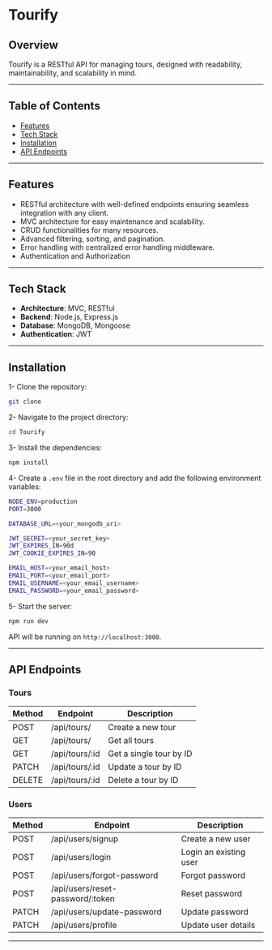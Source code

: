 # Tourify

## Overview

Tourify is a RESTful API for managing tours, designed with readability, maintainability, and scalability in mind.

---

## Table of Contents

- [Features](#features)
- [Tech Stack](#tech-stack)
- [Installation](#installation)
- [API Endpoints](#api-endpoints)

---

## Features

- RESTful architecture with well-defined endpoints ensuring seamless integration with any client.
- MVC architecture for easy maintenance and scalability.
- CRUD functionalities for many resources.
- Advanced filtering, sorting, and pagination.
- Error handling with centralized error handling middleware.
- Authentication and Authorization

---

## Tech Stack

- **Architecture**: MVC, RESTful
- **Backend**: Node.js, Express.js
- **Database**: MongoDB, Mongoose
- **Authentication**: JWT

---

## Installation

1- Clone the repository:

```bash
git clone
```

2- Navigate to the project directory:

```bash
cd Tourify
```

3- Install the dependencies:

```bash
npm install
```

4- Create a `.env` file in the root directory and add the following environment variables:

```bash
NODE_ENV=production
PORT=3000

DATABASE_URL=<your_mongodb_uri>

JWT_SECRET=<your_secret_key>
JWT_EXPIRES_IN=90d
JWT_COOKIE_EXPIRES_IN=90

EMAIL_HOST=<your_email_host>
EMAIL_PORT=<your_email_port>
EMAIL_USERNAME=<your_email_username>
EMAIL_PASSWORD=<your_email_password>
```

5- Start the server:

```bash
npm run dev
```

API will be running on `http://localhost:3000`.

---

## API Endpoints

### Tours

| Method | Endpoint       | Description             |
| ------ | -------------- | ----------------------- |
| POST   | /api/tours/    | Create a new tour       |
| GET    | /api/tours/    | Get all tours           |
| GET    | /api/tours/:id | Get a single tour by ID |
| PATCH  | /api/tours/:id | Update a tour by ID     |
| DELETE | /api/tours/:id | Delete a tour by ID     |

### Users

| Method | Endpoint                         | Description            |
| ------ | -------------------------------- | ---------------------- |
| POST   | /api/users/signup                | Create a new user      |
| POST   | /api/users/login                 | Login an existing user |
| POST   | /api/users/forgot-password       | Forgot password        |
| POST   | /api/users/reset-password/:token | Reset password         |
| PATCH  | /api/users/update-password       | Update password        |
| PATCH  | /api/users/profile               | Update user details    |

---
